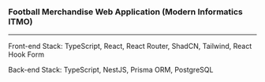 ### Football Merchandise Web Application (Modern Informatics ITMO)
-----

Front-end Stack: TypeScript, React, React Router, ShadCN, Tailwind, React Hook Form

Back-end Stack: TypeScript, NestJS, Prisma ORM, PostgreSQL
